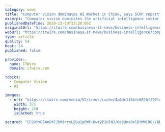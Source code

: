 ```yaml
---
category: news
title: "Computer vision dominates AI market in China, says SCMP report"
excerpt: "Computer vision dominates the artificial intelligence sector in China with a 50% share of the market and the highest amount of funding in the world, with US$4.5 billion (A$5.9 billion) raised from venture capitalists between 2016 and 2018."
publishedDateTime: 2020-12-20T23:28:00Z
originalUrl: "https://itwire.com/business-it-news/business-intelligence/computer-vision-dominates-ai-market-in-china,-says-scmp-report.html"
webUrl: "https://itwire.com/business-it-news/business-intelligence/computer-vision-dominates-ai-market-in-china,-says-scmp-report.html"
type: article
quality: 54
heat: 54
published: false

provider:
  name: ITWire
  domain: itwire.com

topics:
  - Computer Vision
  - AI

images:
  - url: "https://itwire.com/media/k2/items/cache/4a0dc1f8bfe682bff92fce2ebe2eb01b_M.jpg"
    width: 375
    height: 250
    isCached: true

secured: "ED29YxDFAnDtFJhM3rrsLBSu1yPWf+Dwr2PIUlNJ/0e8UoaOxlDtMWCRG//8Rc8ibu166xjPYBHVM+ldXQz15J8Dy9McZcz0QSHE6kvLMvZD1ceyMeLx9cmkntsIRTW/YwBaMgVLuz3m7TsIOIDt2lDzIoKewcRxId5FLVSYVL8gTfXjU/D9JNR2jDlYP9yE8OTbkdl6gqg9NX+g+A1t0IlGODk3GUvqoZgg0tglTf/lCQumP1HThJ7wp6cKCWP6AYKSlvJCCSvqrUlKCHHfHm15Y+mtIEddOlH99axx06RX1RVgxUj9wYGUphuXOwKsZHFwXQsS/AP11HlY3rxY6kG3aNSk6zZ+1gsTlSO1JZs=;D+4pxpopUtrVmh2MBlka0A=="
---
```



